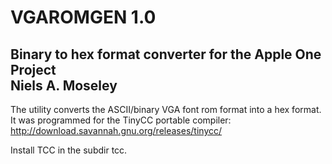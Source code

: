 # VGAROMGEN 1.0<br><h2>Binary to hex format converter for the Apple One Project<br>Niels A. Moseley

The utility converts the ASCII/binary VGA font rom format into a hex format. It was programmed for the TinyCC portable compiler: http://download.savannah.gnu.org/releases/tinycc/

Install TCC in the subdir tcc.